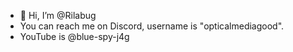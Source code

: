 - 👋 Hi, I’m @Rilabug
- You can reach me on Discord, username is "opticalmediagood".
- YouTube is @blue-spy-j4g
